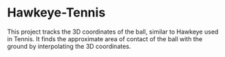 # Hawkeye-Tennis
This project tracks the 3D coordinates of the ball, similar to Hawkeye used in Tennis. It finds the approximate area of contact of the ball with the ground by interpolating the 3D coordinates.
